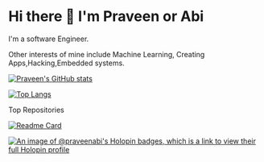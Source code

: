 # Hi there 👋 I'm Praveen or Abi
I'm a software Engineer. 

Other interests of mine include Machine Learning, Creating Apps,Hacking,Embedded systems. 

<!--Visit [my personal website](https://praveenabi.github.io/) to see my resumé .--> 

[![Praveen's GitHub stats](https://github-readme-stats.vercel.app/api?username=Praveenabi&show_icons=true&theme=transparent)](https://github.com/Praveenabi/github-readme-stats)

[![Top Langs](https://github-readme-stats.vercel.app/api/top-langs/?username=Praveenabi&layout=pie&theme=transparent)](https://github.com/Praveenabi/github-readme-stats)

Top Repositories

[![Readme Card](https://github-readme-stats.vercel.app/api/pin/?username=Praveenabi&repo=Praveenabi.github.io&description_lines_count=1)](https://github.com/Praveenabi/Praveenabi.github.io)

[![An image of @praveenabi's Holopin badges, which is a link to view their full Holopin profile](https://holopin.me/praveenabi)](https://holopin.io/@praveenabi)

